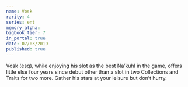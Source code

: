 ```yaml
---
name: Vosk
rarity: 4
series: ent
memory_alpha:
bigbook_tier: 7
in_portal: true
date: 07/03/2019
published: true
---
```


Vosk (esq), while enjoying his slot as the best Na’kuhl in the game, offers little else four years since debut other than a slot in two Collections and Traits for two more. Gather his stars at your leisure but don’t hurry.

